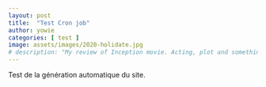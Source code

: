 ```yaml
---
layout: post
title:  "Test Cron job"
author: yowie
categories: [ test ]
image: assets/images/2020-holidate.jpg
# description: "My review of Inception movie. Acting, plot and something else in this short description."
---
```


Test de la génération automatique du site.

